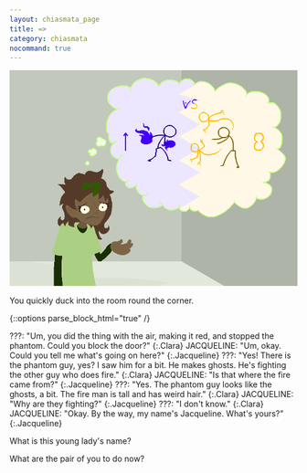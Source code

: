 ```yaml
---
layout: chiasmata_page
title: =>
category: chiasmata
nocommand: true
---
```


![67](/chiasmata/images/narrative/066.png)

You quickly duck into the room round the corner.

{::options parse_block_html="true" /}
<div class="dialogue">
???: "Um, you did the thing with the air, making it red, and stopped the phantom. Could you block the door?" 
{:.Clara}
JACQUELINE: "Um, okay. Could you tell me what's going on here?" 
{:.Jacqueline}
???: "Yes! There is the phantom guy, yes? I saw him for a bit. He makes ghosts. He's fighting the other guy who does fire." 
{:.Clara}
JACQUELINE: "Is that where the fire came from?" 
{:.Jacqueline}
???: "Yes. The phantom guy looks like the ghosts, a bit. The fire man is tall and has weird hair." 
{:.Clara}
JACQUELINE: "Why are they fighting?" 
{:.Jacqueline}
???: "I don't know." 
{:.Clara}
JACQUELINE: "Okay. By the way, my name's Jacqueline. What's yours?" 
{:.Jacqueline}
</div>

What is this young lady's name?

What are the pair of you to do now?